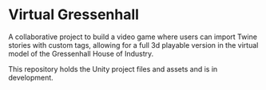 # Virtual Gressenhall

A collaborative project to build a video game where users can import Twine stories with custom tags, allowing for
a full 3d playable version in the virtual model of the Gressenhall House of Industry.

This repository holds the Unity project files and assets and is in development.
